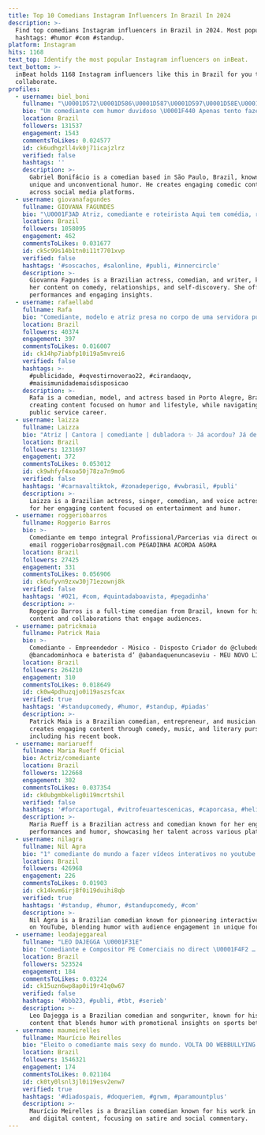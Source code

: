 ```yaml
---
title: Top 10 Comedians Instagram Influencers In Brazil In 2024
description: >-
  Find top comedians Instagram influencers in Brazil in 2024. Most popular
  hashtags: #humor #com #standup.
platform: Instagram
hits: 1168
text_top: Identify the most popular Instagram influencers on inBeat.
text_bottom: >-
  inBeat holds 1168 Instagram influencers like this in Brazil for you to
  collaborate.
profiles:
  - username: biel_boni
    fullname: "\U0001D572\U0001D586\U0001D587\U0001D597\U0001D58E\U0001D58A\U0001D591 \U0001D56D\U0001D594\U0001D593\U0001D58E\U0001D58B\U0001D586\U0001D588\U0001D58E\U0001D594® \U0001F525\U0001F48E"
    bio: "Um comediante com humor duvidoso \U0001F440 Apenas tento fazer comédia! \U0001F4CD São Paulo - SP \U0001F4E7 bielboniyt@gmail.com"
    location: Brazil
    followers: 131537
    engagement: 1543
    commentsToLikes: 0.024577
    id: ck6udhgzll4vk0j71icajzlrz
    verified: false
    hashtags: ''
    description: >-
      Gabriel Bonifácio is a comedian based in São Paulo, Brazil, known for his
      unique and unconventional humor. He creates engaging comedic content
      across social media platforms.
  - username: giovanafagundes
    fullname: GIOVANA FAGUNDES
    bio: "\U0001F3AD Atriz, comediante e roteirista Aqui tem comédia, relacionamento, autoconhecimento e piada com homi hétero✨ CONTRATE e INGRESSOS pro meu show aqui ⬇️"
    location: Brazil
    followers: 1058095
    engagement: 462
    commentsToLikes: 0.031677
    id: ck5c99s14b1tn0i11t7701xvp
    verified: false
    hashtags: '#soscachos, #salonline, #publi, #innercircle'
    description: >-
      Giovanna Fagundes is a Brazilian actress, comedian, and writer, known for
      her content on comedy, relationships, and self-discovery. She offers
      performances and engaging insights.
  - username: rafaellabd
    fullname: Rafa
    bio: "Comediante, modelo e atriz presa no corpo de uma servidora pública intolerante à lactose \U0001F4CD Porto Alegre - RS ✉️ rafaellabdahlem@gmail.com"
    location: Brazil
    followers: 40374
    engagement: 397
    commentsToLikes: 0.016007
    id: ck14hp7iabfp10i19a5mvrei6
    verified: false
    hashtags: >-
      #publicidade, #oqvestirnoverao22, #cirandaoqv,
      #maisimunidademaisdisposicao
    description: >-
      Rafa is a comedian, model, and actress based in Porto Alegre, Brazil,
      creating content focused on humor and lifestyle, while navigating her
      public service career.
  - username: laizza
    fullname: Laizza
    bio: "Atriz | Cantora | comediante | dubladora ✨ Já acordou? Já deu seus 3 tapinh@ na cara hoje? Assessor : 71991250677 (Alef) \U0001F3B0♥️ Entre no meu grupo \U0001F447\U0001F3FB"
    location: Brazil
    followers: 1231697
    engagement: 372
    commentsToLikes: 0.053012
    id: ck9whfyf4xoa50j78za7n9mo6
    verified: false
    hashtags: '#carnavaltiktok, #zonadeperigo, #vwbrasil, #publi'
    description: >-
      Laizza is a Brazilian actress, singer, comedian, and voice actress, known
      for her engaging content focused on entertainment and humor.
  - username: roggeriobarros
    fullname: Roggerio Barros
    bio: >-
      Comediante em tempo integral Profissional/Parcerias via direct ou pelo
      email roggeriobarros@gmail.com PEGADINHA ACORDA AGORA
    location: Brazil
    followers: 27425
    engagement: 331
    commentsToLikes: 0.056906
    id: ck6ufyvn9zxw30j71ezownj8k
    verified: false
    hashtags: '#021, #com, #quintadaboavista, #pegadinha'
    description: >-
      Roggerio Barros is a full-time comedian from Brazil, known for his prank
      content and collaborations that engage audiences.
  - username: patrickmaia
    fullname: Patrick Maia
    bio: >-
      Comediante - Empreendedor - Músico - Disposto Criador do @clubedominhoca /
      @bancadominhoca e baterista d’ @abandaquenuncaseviu - MEU NOVO LIVRO:
    location: Brazil
    followers: 264210
    engagement: 310
    commentsToLikes: 0.018649
    id: ck0w4pdhuzqjo0i19aszsfcax
    verified: true
    hashtags: '#standupcomedy, #humor, #standup, #piadas'
    description: >-
      Patrick Maia is a Brazilian comedian, entrepreneur, and musician. He
      creates engaging content through comedy, music, and literary pursuits,
      including his recent book.
  - username: mariarueff
    fullname: Maria Rueff Oficial
    bio: Actriz/comediante
    location: Brazil
    followers: 122668
    engagement: 302
    commentsToLikes: 0.037354
    id: ck0ubgmbkelig0i19mcrtshil
    verified: false
    hashtags: '#forcaportugal, #vitrofeuartescenicas, #caporcasa, #helicoptero'
    description: >-
      Maria Rueff is a Brazilian actress and comedian known for her engaging
      performances and humor, showcasing her talent across various platforms.
  - username: nilagra
    fullname: Nil Agra
    bio: "1° comediante do mundo a fazer vídeos interativos no youtube. CONTATO: \U0001F3E0 @baobaproducoes INGRESSOS:"
    location: Brazil
    followers: 426968
    engagement: 226
    commentsToLikes: 0.01903
    id: ck14kvm6irj8f0i19duihi8qb
    verified: true
    hashtags: '#standup, #humor, #standupcomedy, #com'
    description: >-
      Nil Agra is a Brazilian comedian known for pioneering interactive videos
      on YouTube, blending humor with audience engagement in unique formats.
  - username: leodajeggareal
    fullname: "LEO DAJEGGA \U0001F31E"
    bio: "Comediante e Compositor PE Comerciais no direct \U0001F4F2 … ⚽️ @apostaganha.bet Faça seu cadastro e ganha 5 reais agora!\U0001F911"
    location: Brazil
    followers: 523524
    engagement: 184
    commentsToLikes: 0.03224
    id: ck15uzn6wp8ap0i19r41q0w67
    verified: false
    hashtags: '#bbb23, #publi, #tbt, #serieb'
    description: >-
      Leo Dajegga is a Brazilian comedian and songwriter, known for his engaging
      content that blends humor with promotional insights on sports betting.
  - username: maumeirelles
    fullname: Maurício Meirelles
    bio: "Eleito o comediante mais sexy do mundo. VOLTA DO WEBBULLYING - AGENDA NACIONAL \U0001F1E7\U0001F1F7\U0001F39F️ \U0001F447\U0001F3FD CLICA NO LINK \U0001F447\U0001F3FD"
    location: Brazil
    followers: 1546321
    engagement: 174
    commentsToLikes: 0.021104
    id: ck0ty0lsnl3jl0i19esv2enw7
    verified: true
    hashtags: '#diadospais, #doqueriem, #grwm, #paramountplus'
    description: >-
      Maurício Meirelles is a Brazilian comedian known for his work in stand-up
      and digital content, focusing on satire and social commentary.
---
```


